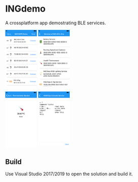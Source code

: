 # INGdemo

A crossplatform app demostrating BLE services.

<img src="./img/scan.png" alt="Scan for Devices" width="100"> <img src="./img/services.png" alt="Discover Services" width="100">

<img src="./img/temp.png" alt="Temperature Service" width="100"> <img src="./img/console.png" alt="Console Service" width="100">

## Build

Use Visual Studio 2017/2019 to open the solution and build it.
